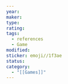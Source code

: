 ```yaml
---
year: 
maker: 
type: 
rating: 
tags:
  - references
  - Game
modified: 
sticker: emoji//1f3ae
status: 
category:
  - "[[Games]]"
---
```

